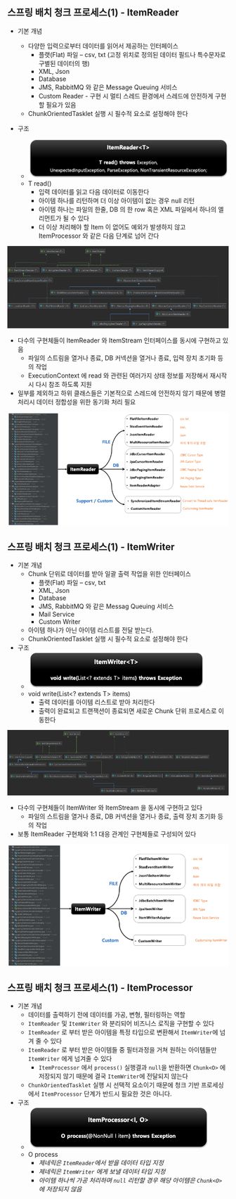 ## 스프링 배치 청크 프로세스(1) - ItemReader

- 기본 개념
    - 다양한 입력으로부터 데이터를 읽어서 제공하는 인터페이스
        - 플랫(Flat) 파일 – csv, txt (고정 위치로 정의된 데이터 필드나 특수문자로 구별된 데이터의 행)
        - XML, Json
        - Database
        - JMS, RabbitMQ 와 같은 Message Queuing 서비스
        - Custom Reader - 구현 시 멀티 스레드 환경에서 스레드에 안전하게 구현할 필요가 있음
    - ChunkOrientedTasklet 실행 시 필수적 요소로 설정해야 한다

- 구조
    - <img src="../../images/section07/item-reader-structure.png" alt="item-reader-structure">
    - T read()
        - 입력 데이터를 읽고 다음 데이터로 이동한다
        - 아이템 하나를 리턴하며 더 이상 아이템이 없는 경우 null 리턴
        - 아이템 하나는 파일의 한줄, DB 의 한 row 혹은 XML 파일에서 하나의 엘리먼트가 될 수 있다
        - 더 이상 처리해야 할 Item 이 없어도 예외가 발생하지 않고 ItemProcessor 와 같은 다음 단계로 넘어 간다

<img src="../../images/section07/item-reader-class.png" alt="item-reader-class">  

- 다수의 구현체들이 ItemReader 와 ItemStream 인터페이스를 동시에 구현하고 있음
    - 파일의 스트림을 열거나 종료, DB 커넥션을 열거나 종료, 입력 장치 초기화 등의 작업
    - ExecutionContext 에 read 와 관련된 여러가지 상태 정보를 저장해서 재시작 시 다시 참조 하도록 지원
- 일부를 제외하고 하위 클래스들은 기본적으로 스레드에 안전하지 않기 때문에 병렬 처리시 데이터 정합성을 위한 동기화 처리 필요

<img src="../../images/section07/item-reader-class2.png" alt="item-reader-class2">

## 스프링 배치 청크 프로세스(1) - ItemWriter

- 기본 개념
    - Chunk 단위로 데이터를 받아 일괄 출력 작업을 위한 인터페이스
        - 플랫(Flat) 파일 – csv, txt
        - XML, Json
        - Database
        - JMS, RabbitMQ 와 같은 Messag Queuing 서비스
        - Mail Service
        - Custom Writer
    - 아이템 하나가 아닌 아이템 리스트를 전달 받는다.
    - ChunkOrientedTasklet 실행 시 필수적 요소로 설정해야 한다
- 구조
    - <img src="../../images/section07/item-writer.png" alt="item-writer">
    - void write(List<? extends T> items)
        - 출력 데이터를 아이템 리스트로 받아 처리한다
        - 출력이 완료되고 트랜잭션이 종료되면 새로운 Chunk 단위 프로세스로 이동한다

<img src="../../images/section07/item-writer-structure.png" alt="item-writer-structure">

- 다수의 구현체들이 ItemWriter 와 ItemStream 을 동시에 구현하고 있다
    - 파일의 스트림을 열거나 종료, DB 커넥션을 열거나 종료, 출력 장치 초기화 등의 작업
- 보통 ItemReader 구현체와 1:1 대응 관계인 구현체들로 구성되어 있다

<img src="../../images/section07/item-writer-class.png" alt="item-writer-class">

## 스프링 배치 청크 프로세스(1) - ItemProcessor

- 기본 개념
    - 데이터를 출력하기 전에 데이터를 가공, 변형, 필터링하는 역할
    - `ItemReader` 및 `ItemWriter` 와 분리되어 비즈니스 로직을 구현할 수 있다
    - `ItemReader` 로 부터 받은 아이템을 특정 타입으로 변환해서 `ItemWriter`에 넘겨 줄 수 있다
    - `ItemReader` 로 부터 받은 아이템들 중 필터과정을 거쳐 원하는 아이템들만 `ItemWriter` 에게 넘겨줄 수 있다
        - `ItemProcessor` 에서 `process()` 실행결과 `null`을 반환하면 `Chunk<O>` 에 저장되지 않기 때문에 결국 `ItemWriter`에 전달되지 않는다
    - `ChunkOrientedTasklet` 실행 시 선택적 요소이기 때문에 청크 기반 프로세싱에서 `ItemProcessor` 단계가 반드시 필요한 것은 아니다.
- 구조
    - <img src="../../images/section07/item-processor-structure.png" alt="item-processor-structure">
    - O process
        - <I> 제네릭은 `ItemReader`에서 받을 데이터 타입 지정
        - <O> 제네릭은 `ItemWriter` 에게 보낼 데이터 타입 지정
        - 아이템 하나씩 가공 처리하며 `null` 리턴할 경우 해당 아이템은 `Chunk<O>` 에 저장되지 않음
